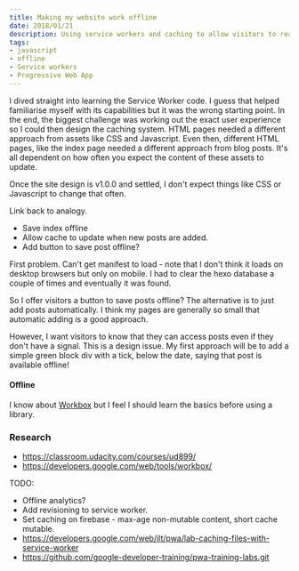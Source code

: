 ```yaml
---
title: Making my website work offline
date: 2018/01/21
description: Using service workers and caching to allow visitors to read my website offline.
tags:
- javascript
- offline
- Service workers
- Progressive Web App
---
```



I dived straight into learning the Service Worker code. I guess that helped familiarise myself with its capabilities but it was the wrong starting point. In the end, the biggest challenge was working out the exact user experience so I could then design the caching system. HTML pages needed a different approach from assets like CSS and Javascript. Even then, different HTML pages, like the index page needed a different approach from blog posts. It's all dependent on how often you expect the content of these assets to update.

Once the site design is v1.0.0 and settled, I don't expect things like CSS or Javascript to change that often. 



Link back to analogy.


- Save index offline
- Allow cache to update when new posts are added.
- Add button to save post offline?

First problem. Can't get manifest to load - note that I don't think it loads on desktop browsers but only on mobile. I had to clear the hexo database a couple of times and eventually it was found.

So I offer visitors a button to save posts offline? The alternative is to just add posts automatically. I think my pages are generally so small that automatic adding is a good approach.

However, I want visitors to know that they can access posts even if they don't have a signal. This is a design issue. My first approach will be to add a simple green block div with a tick, below the date, saying that post is available offline!

#### Offline
I know about [Workbox](https://developers.google.com/web/tools/workbox/) but I feel I should learn the basics before using a library.

### Research
- https://classroom.udacity.com/courses/ud899/
- https://developers.google.com/web/tools/workbox/

TODO:
- Offline analytics?
- Add revisioning to service worker.
- Set caching on firebase - max-age non-mutable content, short cache mutable.
- https://developers.google.com/web/ilt/pwa/lab-caching-files-with-service-worker 
- https://github.com/google-developer-training/pwa-training-labs.git 